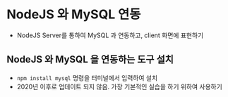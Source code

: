# NodeJS 와 MySQL 연동

- NodeJS Server를 통하여 MySQL 과 연동하고, client 화면에 표현하기

## NodeJS 와 MySQL 을 연동하는 도구 설치

- `npm install mysql` 명령을 터미널에서 입력하여 설치
- 2020년 이후로 업데이트 되지 않음. 가장 기본적인 실습을 하기 위하여 사용하기
